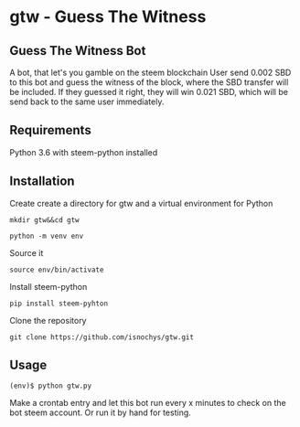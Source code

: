 # gtw - Guess The Witness
## Guess The Witness Bot
A bot, that let's you gamble on the steem blockchain
User send 0.002 SBD to this bot and guess the witness of the block, where the SBD transfer will be included.
If they guessed it right, they will win 0.021 SBD, which will be send back to the same user immediately.

## Requirements
Python 3.6 with steem-python installed

## Installation
Create create a directory for gtw and a virtual environment for Python

``mkdir gtw&&cd gtw``

``python -m venv env``

Source it

``source env/bin/activate``

Install steem-python

``pip install steem-pyhton``

Clone the repository

``git clone https://github.com/isnochys/gtw.git``

## Usage
``(env)$ python gtw.py``

Make a crontab entry and let this bot run every x minutes to check on the bot steem account.
Or run it by hand for testing.
